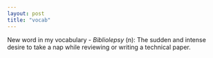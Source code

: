 ```yaml
---
layout: post
title: "vocab"
---
```

New word in my vocabulary - <i>Bibliolepsy</i> (n): The sudden and intense desire to take a nap while reviewing or writing a technical paper.
